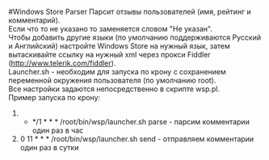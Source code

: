 #Windows Store Parser
Парсит отзывы пользователей (имя, рейтинг и комментарий).  
Если что то не указано то заменяется словом "Не указан".  
Чтобы добавить другие языки (по умолчанию поддерживаются Русский и Английский) настройте Windows Store на нужный язык, затем вытаскивайте ссылку на нужный xml через прокси Fiddler (http://www.telerik.com/fiddler).  
Launcher.sh - необходим для запуска по крону с сохранением переменной окружения пользователя (по умолчанию root).  
Все настройки задаются непосредственно в скрипте wsp.pl.  
Пример запуска по крону:  
1. * */1 * * * /root/bin/wsp/launcher.sh parse - парсим комментарии один раз в час  
2. 0 11 * * * /root/bin/wsp/launcher.sh send - отправляем комментарии один раз в сутки
